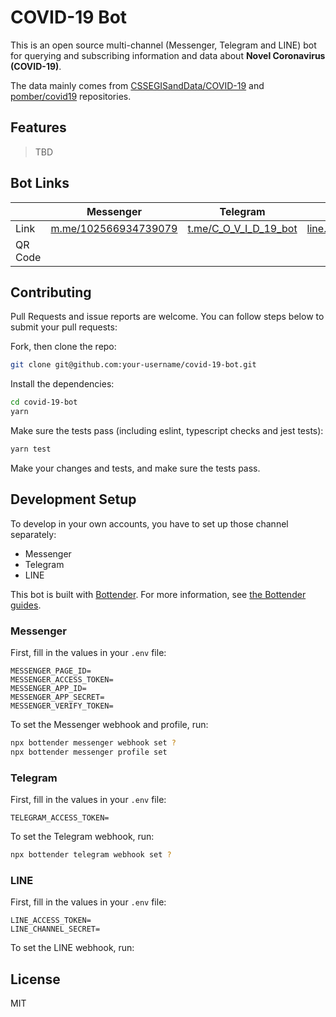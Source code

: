 # COVID-19 Bot

This is an open source multi-channel (Messenger, Telegram and LINE) bot for querying and subscribing information and data about **Novel Coronavirus (COVID-19)**.

The data mainly comes from [CSSEGISandData/COVID-19](https://github.com/CSSEGISandData/COVID-19) and [pomber/covid19](https://github.com/pomber/covid19) repositories.

## Features

> TBD

## Bot Links

|               | Messenger     | Telegram      | LINE          |
| ------------- | ------------- | ------------- | ------------- |
| Link          | [m.me/102566934739079](m.me/102566934739079)  | [t.me/C_O_V_I_D_19_bot](t.me/C_O_V_I_D_19_bot)  | [line.me/R/ti/p/%40730jstoh](line.me/R/ti/p/%40730jstoh) |
| QR Code       | | | |

## Contributing

Pull Requests and issue reports are welcome. You can follow steps below to submit your pull requests:

Fork, then clone the repo:

```sh
git clone git@github.com:your-username/covid-19-bot.git
```

Install the dependencies:

```sh
cd covid-19-bot
yarn
```

Make sure the tests pass (including eslint, typescript checks and jest tests):

```sh
yarn test
```

Make your changes and tests, and make sure the tests pass.

## Development Setup

To develop in your own accounts, you have to set up those channel separately:

- Messenger
- Telegram
- LINE

This bot is built with [Bottender](https://github.com/Yoctol/bottender
). For more information, see [the Bottender guides](https://bottender.js.org/docs/en/getting-started).

### Messenger

First, fill in the values in your `.env` file:

```
MESSENGER_PAGE_ID=
MESSENGER_ACCESS_TOKEN=
MESSENGER_APP_ID=
MESSENGER_APP_SECRET=
MESSENGER_VERIFY_TOKEN=
```

To set the Messenger webhook and profile, run:

```sh
npx bottender messenger webhook set ?
npx bottender messenger profile set
```

### Telegram

First, fill in the values in your `.env` file:

```
TELEGRAM_ACCESS_TOKEN=
```

To set the Telegram webhook, run:

```sh
npx bottender telegram webhook set ?
```

### LINE

First, fill in the values in your `.env` file:

```
LINE_ACCESS_TOKEN=
LINE_CHANNEL_SECRET=
```

To set the LINE webhook, run:

## License

MIT